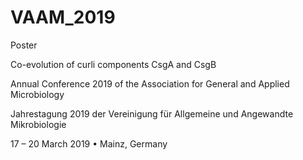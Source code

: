 # VAAM_2019

Poster 

Co-evolution of curli components CsgA and CsgB

Annual Conference 2019 of the Association for General and Applied Microbiology

Jahrestagung 2019 der Vereinigung für Allgemeine und Angewandte Mikrobiologie 

17 – 20 March 2019 • Mainz, Germany

